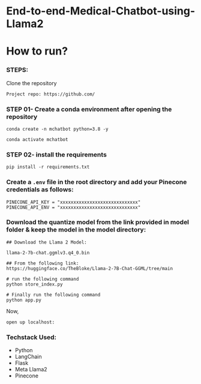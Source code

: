 
# End-to-end-Medical-Chatbot-using-Llama2

[](https://github.com/entbappy/End-to-end-Medical-Chatbot-using-Llama2/tree/main#end-to-end-medical-chatbot-using-llama2)

# How to run?

[](https://github.com/entbappy/End-to-end-Medical-Chatbot-using-Llama2/tree/main#how-to-run)

### STEPS:

[](https://github.com/entbappy/End-to-end-Medical-Chatbot-using-Llama2/tree/main#steps)

Clone the repository
```
Project repo: https://github.com/
```
### STEP 01- Create a conda environment after opening the repository

[](https://github.com/entbappy/End-to-end-Medical-Chatbot-using-Llama2/tree/main#step-01--create-a-conda-environment-after-opening-the-repository)
```
conda create -n mchatbot python=3.8 -y
```
```
conda activate mchatbot
```
### STEP 02- install the requirements

[](https://github.com/entbappy/End-to-end-Medical-Chatbot-using-Llama2/tree/main#step-02--install-the-requirements)
```
pip install -r requirements.txt
```
### Create a  `.env`  file in the root directory and add your Pinecone credentials as follows:

[](https://github.com/entbappy/End-to-end-Medical-Chatbot-using-Llama2/tree/main#create-a-env-file-in-the-root-directory-and-add-your-pinecone-credentials-as-follows)
```
PINECONE_API_KEY = "xxxxxxxxxxxxxxxxxxxxxxxxxxxxx"
PINECONE_API_ENV = "xxxxxxxxxxxxxxxxxxxxxxxxxxxxx"
```
### Download the quantize model from the link provided in model folder & keep the model in the model directory:

[](https://github.com/entbappy/End-to-end-Medical-Chatbot-using-Llama2/tree/main#download-the-quantize-model-from-the-link-provided-in-model-folder--keep-the-model-in-the-model-directory)
```
## Download the Llama 2 Model:

llama-2-7b-chat.ggmlv3.q4_0.bin

## From the following link:
https://huggingface.co/TheBloke/Llama-2-7B-Chat-GGML/tree/main
```
```
# run the following command
python store_index.py
```
```
# Finally run the following command
python app.py
```
Now,
```
open up localhost:
```
### Techstack Used:

[](https://github.com/entbappy/End-to-end-Medical-Chatbot-using-Llama2/tree/main#techstack-used)

-   Python
-   LangChain
-   Flask
-   Meta Llama2
-   Pinecone
